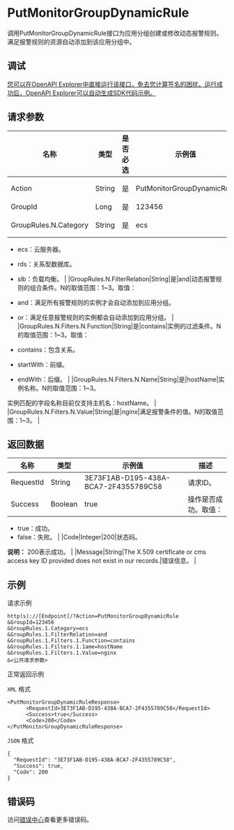 # PutMonitorGroupDynamicRule

调用PutMonitorGroupDynamicRule接口为应用分组创建或修改动态报警规则。满足报警规则的资源自动添加到该应用分组中。

## 调试

[您可以在OpenAPI Explorer中直接运行该接口，免去您计算签名的困扰。运行成功后，OpenAPI Explorer可以自动生成SDK代码示例。](https://api.aliyun.com/#product=Cms&api=PutMonitorGroupDynamicRule&type=RPC&version=2019-01-01)

## 请求参数

|名称|类型|是否必选|示例值|描述|
|--|--|----|---|--|
|Action|String|是|PutMonitorGroupDynamicRule|要执行的操作，取值：PutMonitorGroupDynamicRule。 |
|GroupId|Long|是|123456|应用分组ID。 |
|GroupRules.N.Category|String|是|ecs|动态报警规则的云服务类型。N的取值范围：1~3。取值：

 -   ecs：云服务器。
-   rds：关系型数据库。
-   slb：负载均衡。 |
|GroupRules.N.FilterRelation|String|是|and|动态报警规则的组合条件。N的取值范围：1~3。取值：

 -   and：满足所有报警规则的实例才会自动添加到应用分组。
-   or：满足任意报警规则的实例都会自动添加到应用分组。 |
|GroupRules.N.Filters.N.Function|String|是|contains|实例的过滤条件。N的取值范围：1~3。取值：

 -   contains：包含关系。
-   startWith：前缀。
-   endWith：后缀。 |
|GroupRules.N.Filters.N.Name|String|是|hostName|实例名称。N的取值范围：1~3。

 实例匹配的字段名称目前仅支持主机名：hostName。 |
|GroupRules.N.Filters.N.Value|String|是|nginx|满足报警条件的值。N的取值范围：1~3。 |

## 返回数据

|名称|类型|示例值|描述|
|--|--|---|--|
|RequestId|String|3E73F1AB-D195-438A-BCA7-2F4355789C58|请求ID。 |
|Success|Boolean|true|操作是否成功。取值：

 -   true：成功。
-   false：失败。 |
|Code|Integer|200|状态码。

 **说明：** 200表示成功。 |
|Message|String|The X.509 certificate or cms access key ID provided does not exist in our records.|错误信息。 |

## 示例

请求示例

```
http(s)://[Endpoint]/?Action=PutMonitorGroupDynamicRule
&GroupId=123456
&GroupRules.1.Category=ecs
&GroupRules.1.FilterRelation=and
&GroupRules.1.Filters.1.Function=contains
&GroupRules.1.Filters.1.1ame=hostName
&GroupRules.1.Filters.1.Value=nginx
&<公共请求参数>
```

正常返回示例

`XML` 格式

```
<PutMonitorGroupDynamicRuleResponse>
	  <RequestId>3E73F1AB-D195-438A-BCA7-2F4355789C58</RequestId>
	  <Success>true</Success>
	  <Code>200</Code>
</PutMonitorGroupDynamicRuleResponse>
```

`JSON` 格式

```
{
  "RequestId": "3E73F1AB-D195-438A-BCA7-2F4355789C58",
  "Success": true,
  "Code": 200
}
```

## 错误码

访问[错误中心](https://error-center.alibabacloud.com/status/product/Cms)查看更多错误码。

